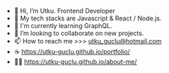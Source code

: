 - 👋 Hi, I’m Utku. Frontend Developer
- 👀 My tech stacks are Javascript & React / Node.js.
- 🌱 I'm currently learning GraphQL.
- 💞️ I’m looking to collaborate on new projects.
- 📫 How to reach me >>> utku_guclu@hotmail.com
- ☕ https://utku-guclu.github.io/portfolio/
- 🐱‍👤 https://utku-guclu.github.io/about-me/



<!---
utku-guclu/utku-guclu is a ✨ special ✨ repository because its `README.md` (this file) appears on your GitHub profile.
You can click the Preview link to take a look at your changes.
--->





